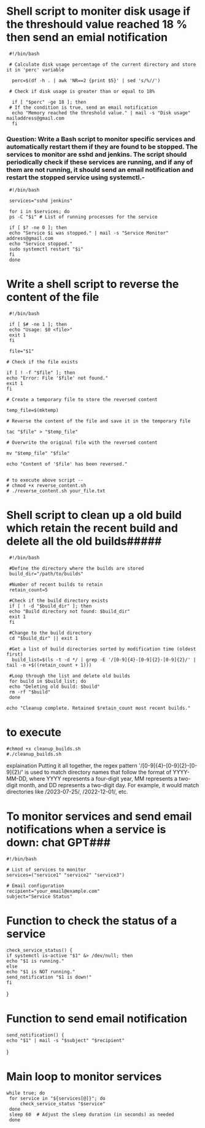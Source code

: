 # Shell script to moniter disk usage if the threshould value reached 18 % then send an  emial notification ###
     #!/bin/bash

     # Calculate disk usage percentage of the current directory and store it in 'perc' variable
    
      perc=$(df -h . | awk 'NR==2 {print $5}' | sed 's/%//')

     # Check if disk usage is greater than or equal to 18%
      
      if [ "$perc" -ge 18 ]; then
     # If the condition is true, send an email notification
      echo "Memory reached the threshold value." | mail -s "Disk usage" mailaddress@gmail.com
      fi


### Question: Write a Bash script to monitor specific services and automatically restart them if they are found to be stopped. The services to monitor are sshd and jenkins. The script should periodically check if these services are running, and if any of them are not running, it should send an email notification and restart the stopped service using systemctl.-     ###

     #!/bin/bash

     services="sshd jenkins"

     for i in $services; do
     ps -C "$i" # List of running processes for the service
  
     if [ $? -ne 0 ]; then
     echo "Service $i was stopped." | mail -s "Service Monitor" address@gmail.com
     echo "Service stopped."
     sudo systemctl restart "$i"
     fi
     done



# Write a shell script to reverse the content of the file ###


     #!/bin/bash

     if [ $# -ne 1 ]; then
     echo "Usage: $0 <file>"
     exit 1
     fi

     file="$1"

    # Check if the file exists

    if [ ! -f "$file" ]; then
    echo "Error: File '$file' not found."
    exit 1
    fi

    # Create a temporary file to store the reversed content

    temp_file=$(mktemp)

    # Reverse the content of the file and save it in the temporary file

    tac "$file" > "$temp_file"

    # Overwrite the original file with the reversed content

    mv "$temp_file" "$file"

    echo "Content of '$file' has been reversed."


    # to execute above script --
    # chmod +x reverse_content.sh
    # ./reverse_content.sh your_file.txt



# Shell script to clean up a old build which retain the recent build and delete all the old builds#####


     #!/bin/bash

     #Define the directory where the builds are stored
     build_dir="/path/to/builds"

     #Number of recent builds to retain
     retain_count=5

     #Check if the build directory exists
     if [ ! -d "$build_dir" ]; then
     echo "Build directory not found: $build_dir"
     exit 1
     fi

     #Change to the build directory
     cd "$build_dir" || exit 1

     #Get a list of build directories sorted by modification time (oldest first)
      build_list=$(ls -t -d */ | grep -E '/[0-9]{4}-[0-9]{2}-[0-9]{2}/' | tail -n +$((retain_count + 1)))

     #Loop through the list and delete old builds
     for build in $build_list; do
     echo "Deleting old build: $build"
     rm -rf "$build"
     done

    echo "Cleanup complete. Retained $retain_count most recent builds."
# to execute 
    #chmod +x cleanup_builds.sh
    #./cleanup_builds.sh

explaination
Putting it all together, the regex pattern '/[0-9]{4}-[0-9]{2}-[0-9]{2}/' 
is used to match directory names that follow the format of YYYY-MM-DD, 
where YYYY represents a four-digit year, MM represents a two-digit month, 
and DD represents a two-digit day. 
For example, 
it would match directories like
/2023-07-25/, /2022-12-01/, etc.



  

# To monitor services and send email notifications when a service is down: chat GPT###


    #!/bin/bash

    # List of services to monitor
    services=("service1" "service2" "service3")

    # Email configuration
    recipient="your_email@example.com"
    subject="Service Status"

   # Function to check the status of a service
    check_service_status() {
    if systemctl is-active "$1" &> /dev/null; then
    echo "$1 is running."
    else
    echo "$1 is NOT running."
    send_notification "$1 is down!"
    fi
}

  # Function to send email notification
    send_notification() {
    echo "$1" | mail -s "$subject" "$recipient"
}

# Main loop to monitor services
    while true; do
     for service in "${services[@]}"; do
         check_service_status "$service"
     done
     sleep 60  # Adjust the sleep duration (in seconds) as needed
     done

